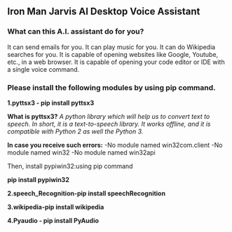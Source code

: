 ## Iron Man Jarvis AI Desktop Voice Assistant 

### What can this A.I. assistant do for you?
  It can send emails for you.
  It can play music for you.
  It can do Wikipedia searches for you.
  It is capable of opening websites like Google, Youtube, etc., in a web browser.
  It is capable of opening your code editor or IDE with a single voice command.

### Please install the following modules by using pip command.

  **1.pyttsx3 - pip install pyttsx3**

  **What is pyttsx3?**
   *A python library which will help us to convert text to speech. In short, it is a text-to-speech library.
   It works offline, and it is compatible with Python 2 as well the Python 3.*

   **In case you receive such errors:** 
   -No module named win32com.client
   -No module named win32
   -No module named win32api

  Then, install pypiwin32:using pip command
  
  **pip install pypiwin32**

  **2.speech_Recognition-pip install speechRecognition**
  
  **3.wikipedia-pip install wikipedia**
  
  **4.Pyaudio - pip install PyAudio**

